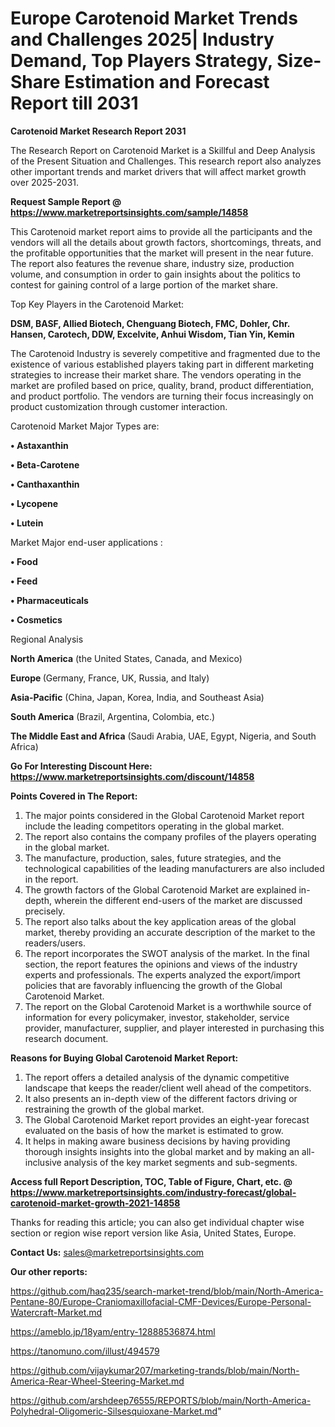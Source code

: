 # Europe Carotenoid Market Trends and Challenges 2025| Industry Demand, Top Players Strategy, Size-Share Estimation and Forecast Report till 2031

<strong>Carotenoid Market Research Report 2031</strong>

The Research Report on Carotenoid Market is a Skillful and Deep Analysis of the Present Situation and Challenges. This research report also analyzes other important trends and market drivers that will affect market growth over 2025-2031.

<strong>Request Sample Report @ <a href=https://www.marketreportsinsights.com/sample/14858>https://www.marketreportsinsights.com/sample/14858</a></strong>

This Carotenoid market report aims to provide all the participants and the vendors will all the details about growth factors, shortcomings, threats, and the profitable opportunities that the market will present in the near future. The report also features the revenue share, industry size, production volume, and consumption in order to gain insights about the politics to contest for gaining control of a large portion of the market share.

Top Key Players in the Carotenoid Market:

<strong>DSM, BASF, Allied Biotech, Chenguang Biotech, FMC, Dohler, Chr. Hansen, Carotech, DDW, Excelvite, Anhui Wisdom, Tian Yin, Kemin</strong>

The Carotenoid Industry is severely competitive and fragmented due to the existence of various established players taking part in different marketing strategies to increase their market share. The vendors operating in the market are profiled based on price, quality, brand, product differentiation, and product portfolio. The vendors are turning their focus increasingly on product customization through customer interaction.

Carotenoid Market Major Types are:

<strong>• Astaxanthin

• Beta-Carotene

• Canthaxanthin

• Lycopene

• Lutein</strong>

Market Major end-user applications :

<strong>• Food

• Feed

• Pharmaceuticals

• Cosmetics</strong>

Regional Analysis

</u><strong><b>North America</b></strong> (the United States, Canada, and Mexico)

<strong><b>Europe </b></strong>(Germany, France, UK, Russia, and Italy)

<strong><b>Asia-Pacific</b></strong> (China, Japan, Korea, India, and Southeast Asia)

<strong><b>South America</b></strong> (Brazil, Argentina, Colombia, etc.)

<strong><b>The Middle East and Africa</b></strong> (Saudi Arabia, UAE, Egypt, Nigeria, and South Africa)

<strong>Go For Interesting Discount Here: <a href=https://www.marketreportsinsights.com/discount/14858>https://www.marketreportsinsights.com/discount/14858</a></strong>

<strong>Points Covered in The Report:</strong>
<ol>
  <li>The major points considered in the Global Carotenoid Market report include the leading competitors operating in the global market.</li>
  <li>The report also contains the company profiles of the players operating in the global market.</li>
  <li>The manufacture, production, sales, future strategies, and the technological capabilities of the leading manufacturers are also included in the report.</li>
  <li>The growth factors of the Global Carotenoid Market are explained in-depth, wherein the different end-users of the market are discussed precisely.</li>
  <li>The report also talks about the key application areas of the global market, thereby providing an accurate description of the market to the readers/users.</li>
  <li>The report incorporates the SWOT analysis of the market. In the final section, the report features the opinions and views of the industry experts and professionals. The experts analyzed the export/import policies that are favorably influencing the growth of the Global Carotenoid Market.</li>
  <li>The report on the Global Carotenoid Market is a worthwhile source of information for every policymaker, investor, stakeholder, service provider, manufacturer, supplier, and player interested in purchasing this research document.</li>
</ol>
<strong>Reasons for Buying Global Carotenoid Market Report:</strong>

<ol>
  <li>The report offers a detailed analysis of the dynamic competitive landscape that keeps the reader/client well ahead of the competitors.</li>
  <li>It also presents an in-depth view of the different factors driving or restraining the growth of the global market.</li>
  <li>The Global Carotenoid Market report provides an eight-year forecast evaluated on the basis of how the market is estimated to grow.</li>
  <li>It helps in making aware business decisions by having providing thorough insights insights into the global market and by making an all-inclusive analysis of the key market segments and sub-segments.</li>
</ol>
<strong>Access full Report Description, TOC, Table of Figure, Chart, etc. @ <a href=https://www.marketreportsinsights.com/industry-forecast/global-carotenoid-market-growth-2021-14858>https://www.marketreportsinsights.com/industry-forecast/global-carotenoid-market-growth-2021-14858</a></strong>


Thanks for reading this article; you can also get individual chapter wise section or region wise report version like Asia, United States, Europe.

<strong>Contact Us:</strong>
sales@marketreportsinsights.com

<strong>Our other reports:</strong>

<a href=https://github.com/haq235/search-market-trend/blob/main/North-America-Pentane-80/Europe-Craniomaxillofacial-CMF-Devices/Europe-Personal-Watercraft-Market.md>https://github.com/haq235/search-market-trend/blob/main/North-America-Pentane-80/Europe-Craniomaxillofacial-CMF-Devices/Europe-Personal-Watercraft-Market.md</a>

<a href=https://ameblo.jp/18yam/entry-12888536874.html>https://ameblo.jp/18yam/entry-12888536874.html</a>

<a href=https://tanomuno.com/illust/494579>https://tanomuno.com/illust/494579</a>

<a href=https://github.com/vijaykumar207/marketing-trands/blob/main/North-America-Rear-Wheel-Steering-Market.md>https://github.com/vijaykumar207/marketing-trands/blob/main/North-America-Rear-Wheel-Steering-Market.md</a>

<a href=https://github.com/arshdeep76555/REPORTS/blob/main/North-America-Polyhedral-Oligomeric-Silsesquioxane-Market.md>https://github.com/arshdeep76555/REPORTS/blob/main/North-America-Polyhedral-Oligomeric-Silsesquioxane-Market.md</a>"

